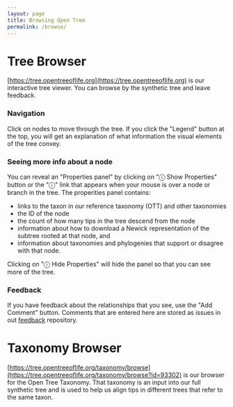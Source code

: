 ```yaml
---
layout: page
title: Browsing Open Tree
permalink: /browse/
---
```


# Tree Browser

[https://tree.opentreeoflife.org](https://tree.opentreeoflife.org)
is our interactive tree viewer.
You can browse by  the synthetic tree and leave feedback.

### Navigation

Click on nodes to move through the tree.
If you click the "Legend" button at the top, you will get an explanation
    of what information the visual elements of the tree convey.

### Seeing more info about a node

You can reveal an "Properties panel" by clicking on "ⓘ Show Properties"
    button or the "ⓘ" link that appears when your mouse is over a node or 
    branch in the tree.
The properities panel contains:
  * links to the taxon in our reference taxonomy (OTT) and other taxonomies
  * the ID of the node
  * the count of how many tips in the tree descend from the node
  * information about how to download a Newick representation of the subtree
      rooted at that node, and
  * information about taxonomies and phylogenies that support or disagree with
    that node.

Clicking on "ⓘ Hide Properties" will hide the panel so that you can see more 
    of the tree.

### Feedback

If you have feedback about the relationships that you see, use the "Add Comment" button.
Comments that are entered here are stored as issues in out
[feedback](https://github.com/OpenTreeOfLife/feedback/issues) repository.


# Taxonomy Browser

[https://tree.opentreeoflife.org/taxonomy/browse](https://tree.opentreeoflife.org/taxonomy/browse?id=93302) is our browser for the Open Tree Taxonomy.
That taxonomy is an input into our full synthetic tree and 
is used to help us align tips in different trees that refer to the same taxon.